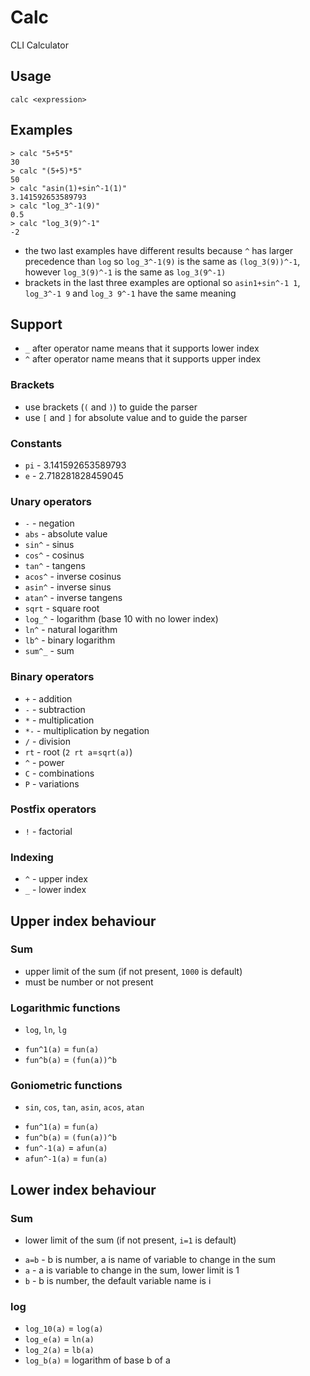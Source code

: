 # Calc
CLI Calculator

## Usage
```
calc <expression>
```

## Examples
```shell
> calc "5+5*5"
30
> calc "(5+5)*5"
50
> calc "asin(1)+sin^-1(1)"
3.141592653589793
> calc "log_3^-1(9)"
0.5
> calc "log_3(9)^-1"
-2
```
- the two last examples have different results because `^` has larger precedence than `log`
so `log_3^-1(9)` is the same as `(log_3(9))^-1`, however `log_3(9)^-1` is the same as `log_3(9^-1)`
- brackets in the last three examples are optional so `asin1+sin^-1 1`, `log_3^-1 9` and `log_3 9^-1` have the same meaning

## Support
- `_` after operator name means that it supports lower index
- `^` after operator name means that it supports upper index

### Brackets
- use brackets (`(` and `)`) to guide the parser
- use `[` and `]` for absolute value and to guide the parser

### Constants
- `pi` - 3.141592653589793
- `e` - 2.718281828459045

### Unary operators
- `-` - negation
- `abs` - absolute value
- `sin^` - sinus
- `cos^` - cosinus
- `tan^` - tangens
- `acos^` - inverse cosinus
- `asin^` - inverse sinus
- `atan^` - inverse tangens
- `sqrt` - square root
- `log_^` - logarithm (base 10 with no lower index)
- `ln^` - natural logarithm
- `lb^` - binary logarithm
- `sum^_` - sum

### Binary operators
- `+` - addition
- `-` - subtraction
- `*` - multiplication
- `*-` - multiplication by negation
- `/` - division
- `rt` - root (`2 rt a`=`sqrt(a)`)
- `^` - power
- `C` - combinations
- `P` - variations

### Postfix operators
- `!` - factorial

### Indexing
- `^` - upper index
- `_` - lower index

## Upper index behaviour
### Sum
- upper limit of the sum (if not present, `1000` is default)
- must be number or not present

### Logarithmic functions
+ `log`, `ln`, `lg`
- `fun^1(a)` = `fun(a)`
- `fun^b(a)` = `(fun(a))^b`

### Goniometric functions
+  `sin`, `cos`, `tan`, `asin`, `acos`, `atan`
- `fun^1(a)` = `fun(a)`
- `fun^b(a)` = `(fun(a))^b`
- `fun^-1(a)` = `afun(a)`
- `afun^-1(a)` = `fun(a)`

## Lower index behaviour
### Sum
- lower limit of the sum (if not present, `i=1` is default)
+ `a=b` - b is number, a is name of variable to change in the sum
+ `a` - a is variable to change in the sum, lower limit is 1
+ `b` - b is number, the default variable name is i

### log
- `log_10(a)` = `log(a)`
- `log_e(a)` = `ln(a)`
- `log_2(a)` = `lb(a)`
- `log_b(a)` = logarithm of base b of a
